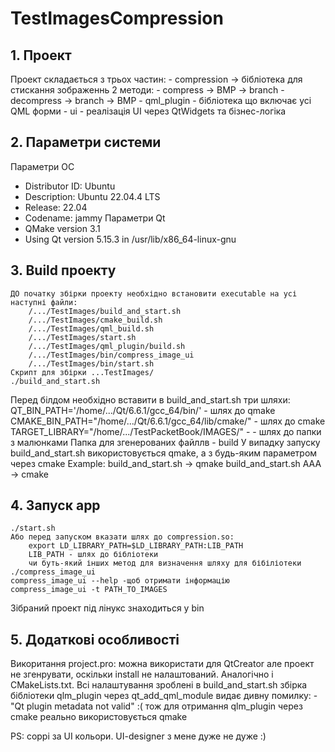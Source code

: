 # TestImagesCompression

## 1.  Проект
Проект складається з трьох частин:
    - compression -> бібліотека для стискання зображеннь
        2 методи:
          - compress   -> BMP -> branch
          - decompress -> branch -> BMP
    - qml_plugin - бібліотека що включає усі QML форми
    - ui - реалізація UI через QtWidgets та бізнес-логіка

## 2. Параметри системи
Параметри ОС
   - Distributor ID:	Ubuntu
   - Description:	Ubuntu 22.04.4 LTS
   - Release:	22.04
   - Codename:	jammy
Параметри Qt
   - QMake version 3.1
   - Using Qt version 5.15.3 in /usr/lib/x86_64-linux-gnu

## 3. Build проекту
    ДО початку збірки проекту необхідно встановити executable на усі наступні файли:
        /.../TestImages/build_and_start.sh
        /.../TestImages/cmake_build.sh
        /.../TestImages/qml_build.sh
        /.../TestImages/start.sh
        /.../TestImages/qml_plugin/build.sh
        /.../TestImages/bin/compress_image_ui
        /.../TestImages/bin/start.sh
    Скрипт для збірки ...TestImages/
    ./build_and_start.sh
Перед білдом необхідно вставити в build_and_start.sh три шляхи:
    QT_BIN_PATH='/home/.../Qt/6.6.1/gcc_64/bin/' - шлях до qmake
    CMAKE_BIN_PATH="/home/.../Qt/6.6.1/gcc_64/lib/cmake/"  - шлях до cmake
    TARGET_LIBRARY="/home/.../TestPacketBook/IMAGES/" -  - шлях до папки з малюнками
Папка для згенерованих файллв - build
У випадку запуску build_and_start.sh використовується qmake, а з будь-яким параметром через cmake
    Example:
        build_and_start.sh -> qmake
        build_and_start.sh AAA -> cmake
## 4. Запуск app
    ./start.sh
    Або перед запуском вказати шлях до compression.so:
        export LD_LIBRARY_PATH=$LD_LIBRARY_PATH:LIB_PATH
        LIB_PATH - шлях до бібліотеки
        чи буть-який інших метод для визначення шляху для бібіліотеки
    ./compress_image_ui
    compress_image_ui --help -щоб отримати інформацію
    compress_image_ui -t PATH_TO_IMAGES
Зібраний проект під лінукс знаходиться у bin

## 5. Додаткові особливості
Викоритання project.pro: можна використати для QtCreator але проект не згенрувати, оскільки install не налаштований. Аналогічно і CMakeLists.txt.
Всі налаштування зроблені в build_and_start.sh
збірка бібліотеки qlm_plugin через qt_add_qml_module видає дивну помилку:
    - "Qt plugin metadata not valid" :(
тож для отримання qlm_plugin через cmake реально використовується qmake

PS: соррі за UI кольори. UI-designer з мене дуже не дуже :)
